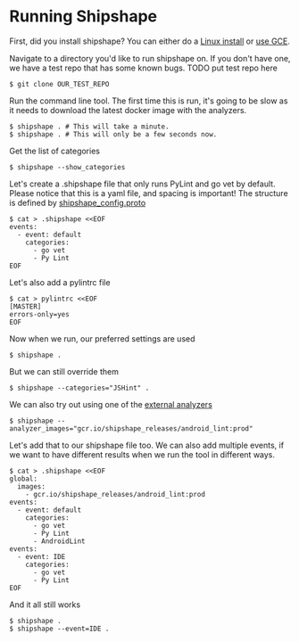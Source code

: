 # Running Shipshape

First, did you install shipshape? You can either do a [Linux
install](https://github.com/google/shipshape/blob/master/shipshape/docs/linux-setup.md)
or [use
GCE](https://github.com/google/shipshape/blob/master/shipshape/docs/gce-setup.md).

Navigate to a directory you'd like to run shipshape on. If you don't have one,
we have a test repo that has some known bugs. TODO put test repo here

    $ git clone OUR_TEST_REPO

Run the command line tool. The first time this is run, it's going to be slow as
it needs to download the latest docker image with the analyzers.

    $ shipshape . # This will take a minute.
    $ shipshape . # This will only be a few seconds now.

Get the list of categories

    $ shipshape --show_categories

Let's create a .shipshape file that only runs PyLint and go vet by default.
Please notice that this is a yaml file, and spacing is important! The structure is
defined by
[shipshape_config.proto](https://github.com/google/shipshape/blob/master/shipshape/proto/shipshape_config.proto)

    $ cat > .shipshape <<EOF
    events:
      - event: default
        categories:
          - go vet
          - Py Lint
    EOF

Let's also add a pylintrc file

    $ cat > pylintrc <<EOF
    [MASTER]
    errors-only=yes
    EOF

Now when we run, our preferred settings are used

    $ shipshape .

But we can still override them

    $ shipshape --categories="JSHint" .

We can also try out using one of the [external analyzers](TODOTODO)

    $ shipshape --analyzer_images="gcr.io/shipshape_releases/android_lint:prod"

Let's add that to our shipshape file too. We can also add multiple events, if we
want to have different results when we run the tool in different ways.

    $ cat > .shipshape <<EOF
    global:
      images:
        - gcr.io/shipshape_releases/android_lint:prod
    events:
      - event: default
        categories:
          - go vet
          - Py Lint
          - AndroidLint
    events:
      - event: IDE
        categories:
          - go vet
          - Py Lint
    EOF


And it all still works

    $ shipshape .
    $ shipshape --event=IDE .

